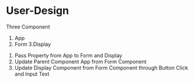 # User-Design

 Three Component
  1. App
  2. Form 3.Display
  
  1) Pass Property from App to Form and Display
  2) Update Parent Component App from Form Component
  3) Update Display Component from Form Component through Button Click and Input Text
